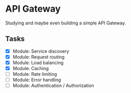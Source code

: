 # API Gateway

Studying and maybe even building a simple API Gateway.

## Tasks

- [x] Module: Service discovery
- [x] Module: Request routing
- [x] Module: Load balancing
- [x] Module: Caching
- [ ] Module: Rate limiting
- [ ] Module: Error handling
- [ ] Module: Authentication / Authorization
